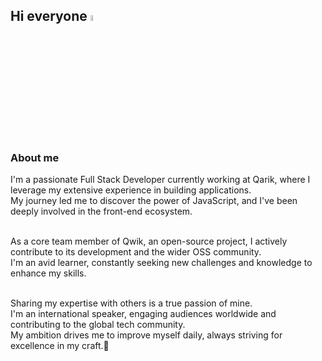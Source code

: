## Hi everyone <img src="https://raw.githubusercontent.com/MartinHeinz/MartinHeinz/master/wave.gif" width="5%">

### About me
I'm a passionate Full Stack Developer currently working at Qarik, where I leverage my extensive experience in building applications.<br>
My journey led me to discover the power of JavaScript, and I've been deeply involved in the front-end ecosystem.<br><br>

As a core team member of Qwik, an open-source project, I actively contribute to its development and the wider OSS community.<br>
I'm an avid learner, constantly seeking new challenges and knowledge to enhance my skills.<br><br>

Sharing my expertise with others is a true passion of mine.<br>
I'm an international speaker, engaging audiences worldwide and contributing to the global tech community.<br>
My ambition drives me to improve myself daily, always striving for excellence in my craft.:rocket:<br><br>

<!--

### Contacts

<p align="left"> 
<a href="https://twitter.com/giorgio_boa" target="_blank" rel="noreferrer"><img src="https://raw.githubusercontent.com/danielcranney/readme-generator/main/public/icons/socials/twitter.svg" width="32" height="32" /></a>
&nbsp; 
<a href="https://it.linkedin.com/in/giorgio-boa" target="_blank" rel="noreferrer"><img src="https://raw.githubusercontent.com/danielcranney/readme-generator/main/public/icons/socials/linkedin.svg" width="32" height="32" /></a>
</p>


###
 
![My GitHub](https://github-readme-stats.vercel.app/api?theme=dracula&username=gioboa&count_private=true&show_icons=true&custom_title=My+stats&include_all_commits=true)<br>
![Top Langs](https://github-readme-stats.vercel.app/api/top-langs/?theme=dracula&username=gioboa&hide=html,php,css&count_private=true&show_icons=true&layout=compact)
<br><br>



## My public activity timeline

### 2023

#### Conferences

- 02 Dec - DevFest Venice 🇮🇹 Open source, from zero to my hero: Valentino Rossi
- 11 Nov - DevFest Trento 🇮🇹 Open source, from zero to my hero: Valentino Rossi
- 24 Oct - Codemotion Milan 🇮🇹 Building Performant Applications at Scale with Qwik-City
- 23 Oct - React Advanced 🇬🇧 Micro-frontends with React and Vite Module Federation
- 29 Sep - ReactLive 🇳🇱 Improve your React hydration with Qwik
- 21 Sep - Commit Software 🇮🇹 Qwik, il framework che ti stupirà
- 20 Sep - JavaScript Global Summit 🌏 Serverless application with React & AWS
- 28 Jul - WeAreDevelopers World Congress 🇩🇪 tRPC: API schemas are pure overhead
- 27 Jun - Developer Week 🇩🇪 Qwik: a new era has started
- 12 Jun - Micro Frontends Conference 🌏 Micro Frontends with Qwik: Never Been Easier
- 06 Jun - VUE.JS Global Summit 🌏 tRPC: API schemas are pure overhead
- 02 Jun - React Summit 🇳🇱 Get rid of your API schemas with tRPC
- 20 May - XE One Day - App modernization 🇮🇹 Qwik, il framework che ti stupirà
- 10 May - Codemotion Madrid 🇪🇸 Micro-frontends with Svelte & Module Federation
- 22 Feb - Filestack conf 🌏 A Qwik Integration to File Management
- 08 Feb - JSWorld 🇳🇱 Qwik: web revolution by default

#### Meetups

- 12 Oct - Marca User Group 🇮🇹 Open source, from zero to my hero: Valentino Rossi
- 05 Oct - YouTube 🇮🇹 È Qwik il framework del futuro?
- 04 Jul - YouTube Devmy 🇮🇹 Open Source: non è un paese per scrocconi
- 26 Apr - Qwik Amsterdam 🇳🇱 Qwik: a new mental model is here
- 13 Apr - Developers Shore 🌏 Qwik: a new mental model is here
- 30 Mar - React Berlin 🇩🇪 Micro-frontends with Vite & Module Federation: yes, we can 
- 14 Mar - ReactJS Milano 🇮🇹 Qwik, il framework che ti stupirà
- 27 Feb - SvelteSociety 🇬🇧 Micro-frontends with Svelte & Module Federation
- 21 Feb - Qwik Night 🌏 Let's talk about Qwik
- 27 Jan - Qwik LiveStream 🌏 Qwik: the new framework
- 18 Jan - RomaJS 🇮🇹 Qwik: il framework con una marcia in più

#### Podcasts

- 03 May - The Code and Coffee Show 🎙️ Learn Qwik
- 25 Apr - The Developers' Bakery 🎙️ Qwik UI with Giorgio Boa
- 18 Apr - WeAreDevelopers 🎙️ Mastering Public Speaking
- 14 Mar - SparkFabrik 🎙️ Let's talk about my open source path

### 2022

#### Conferences

- 02 Dec - React Day Berlin 🇩🇪 Get rid of your API schemas with tRPC
- 22 Nov - Angular Meetup Graz 🌏 Spotify-Clone with Module Federation
- 18 Nov - ModernFrontends 🇬🇧 Serverless production ready with Svelte + AWS Cognito and Amplify
- 24 Oct - iJS Munich 🇩🇪 Strategic Testing Decisions
- 18 Oct - Codemotion Milan 🇮🇹 Frontend Panel
- 28 Sep - JavaScript Global Summit 🌏 Micro-frontends with Svelte & Module Federation
- 14 Jun - WeAreDevelopers World Congress 🇩🇪 From Angular to React due the Cryptocurrencies
- 09 Feb - JSWORLD Conference 🇳🇱 [Serverless Production Ready with Svelte](https://youtu.be/i4lEouGQ2z8)

#### Meetups

- 23 Nov - Marca User Group 🇮🇹 Micro-frontends with Svelte & Module Federation
- 18 May - Codemotion 🇮🇹 [Micro Frontends: Tante soluzioni per un futuro migliore](https://talks.codemotion.com/micro-frontends-tante-soluzioni-per-un-f)
- 04 May - Codemotion 🇮🇹 [Micro Frontends: Le più robuste tecniche di orchestrazione](https://talks.codemotion.com/microfronted-le-pi-robuste-tecniche-di-o)
- 21 Jan - Crafted Software Milan 🇮🇹 [Effective Remote Working](https://www.youtube.com/watch?v=JXtG0ePZpmY)

#### Podcasts

- 30 Jun - Gitbar 🎙️ [Ep.121 - Svelte e dintorni con Giorgio Boa](https://open.spotify.com/episode/7vRTQrhWyVzWSyfjvJO33J)

### 2021

#### Conferences

- 20 Nov - Svelte Summit Fall 2021 🇸🇪 Serverless production ready with Svelte + AWS Cognito and Amplify

#### Meetups

- 16 Dic - Frontend RheinMain 🇩🇪 [Effort optimization with Svelte + AWS](https://www.youtube.com/watch?v=j9absknhOmk)
- 19 May - FEVR 🇮🇹 [Serverless production ready with Svelte](https://www.youtube.com/watch?v=NE64tgpOpZM)
- 18 Mar - Commit University 🇮🇹 [Leggerezza + semplicità ^ 2 = Svelte](https://youtu.be/7CUSv5L9_Ik?t=1296)

#### Workshops

- 25 Mar - Online Tech Conference - Italian Edition 🇮🇹 [#FlutterYourFantasy - let's listen to some good music!](https://events.codemotion.com/conferences/online/2021/online-tech-conference-italian-edition-spring/workshops)

#### Podcasts

- 31 Mar - PointerPodcast 🎙️ [Pointer[45]: Quattro Chiacchiere Con ItalianCoders](https://open.spotify.com/episode/4w9OcdDihRBAiol6ZWYLQc)
- 19 Feb - Schrödinger Hat 🎙️ [ExpStories - Giorgio Boa](https://open.spotify.com/episode/0PBIUaWpJMrGEi9Jo9CrXl)

### 2020

#### Conferences

- 18 Oct - DevFest Italia 2020 🇮🇹 [Lunga vita a community 🥳 & open source 💻](https://www.youtube.com/watch?v=CcYJVAc9S80)
- 03 May - GDG DevParty Together 🇮🇹 [Micro Frontends: Breaking up the Monolith](https://youtu.be/NevD6AlZP6I?list=PLP7BVzStXmbBykvsvTfjE8U1DDd1JnoqA&t=17396)
- 16 Apr - MUG Marca User Group 🇮🇹 [Micro Frontends: Breaking up the Monolith](https://www.youtube.com/watch?v=iH3T4DvUIXU)

#### Meetups

- 25 Jun - Devmy 🇮🇹 [Framework...facciamo in fretta, anzi facciamo Svelte!](https://www.youtube.com/watch?v=VjcxPGMEhBo)
- 11 Jun - Dev Community Night 🇮🇹 Dallo sviluppo alla produzione con Docker
- 04 Jun - Dev Community Night 🇮🇹 Git: il tool che ogni sviluppatore dovrebbe utilizzare!

-->
